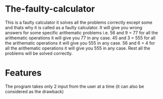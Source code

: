 # The-faulty-calculator
This is a faulty calculator it solves all the problems correctly except some and thats why it is called as a faulty calculator.
It will give you wrong answers for some specific arithematic problems i.e.
56 and 9 = 77 for all the arithematic operations it will give you 77 in any case.
45 and 3 = 555 for all the arithematic operations it will give you 555 in any case.
56 and 6 = 4 for all the arithematic operations it will give you 555 in any case.
Rest all the problems will be solved correctly.
# Features
The program takes only 2 input from the user at a time
(it can also be considered as the drawback)
